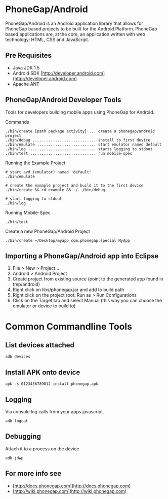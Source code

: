 PhoneGap/Android
===

PhoneGap/Android is an Android application library that allows for PhoneGap based projects to be built for the Android Platform. PhoneGap based applications are, at the core, an application written with web technology: HTML, CSS and JavaScript. 

Pre Requisites
---

- Java JDK 1.5
- Android SDK [http://developer.android.com](http://developer.android.com)
- Apache ANT

PhoneGap/Android Developer Tools
---

Tools for developers building mobile apps using PhoneGap for Android.

Commands

    ./bin/create [path package activity] ... create a phonegap/android project
    ./bin/debug ............................ install to first device
    ./bin/emulate .......................... start emulator named default
    ./bin/log .............................. starts logging to stdout
    ./bin/test ............................. run mobile-spec

Running the Example Project

    # start avd (emulator) named 'default'
    ./bin/emulate

    # create the exmaple project and build it to the first device
    ./bin/create && cd example && ./../bin/debug

    # start logging to stdout
    ./bin/log

Running Mobile-Spec

    ./bin/test

Create a new PhoneGap/Android Project

    ./bin/create ~/Desktop/myapp com.phonegap.special MyApp

Importing a PhoneGap/Android app into Eclipse
---------------------------------------------

1. File > New > Project...
2. Android > Android Project
3. Create project from existing source (point to the generated app found in tmp/android)
4. Right click on libs/phonegap.jar and add to build path
5. Right click on the project root: Run as > Run Configurations
6. Click on the Target tab and select Manual (this way you can choose the emulator or device to build to)


Common Commandline Tools
===

List devices attached
---

	adb devices 

Install APK onto device
---

	apk -s 0123456789012 install phonegap.apk
    
Logging 
---

Via console.log calls from your apps javascript.

	adb logcat
    
Debugging
---
    
Attach it to a process on the device

    adb jdwp

For more info see
-----------------
- [http://docs.phonegap.com](http://docs.phonegap.com)
- [http://wiki.phonegap.com](http://wiki.phonegap.com)

